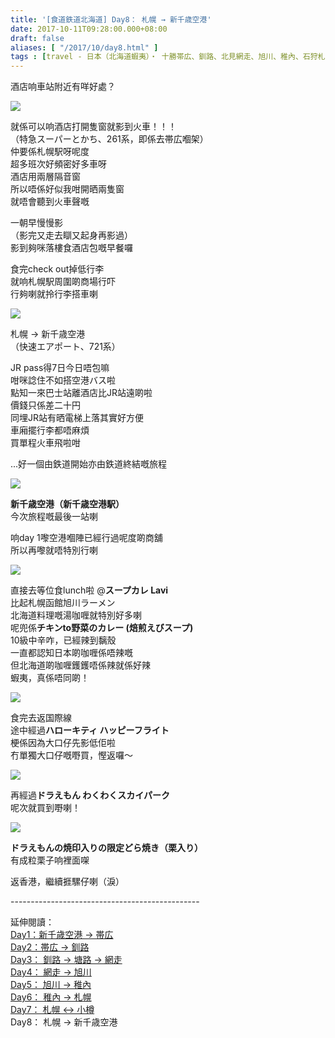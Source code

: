 ```yaml
---
title: '[食道鉄道北海道] Day8： 札幌 → 新千歳空港'
date: 2017-10-11T09:28:00.000+08:00
draft: false
aliases: [ "/2017/10/day8.html" ]
tags : [travel - 日本（北海道蝦夷）・ 十勝帯広、釧路、北見網走、旭川、稚內、石狩札幌、後志小樽]
---
```


酒店响車站附近有咩好處？  

[![](https://c1.staticflickr.com/5/4386/37381658196_f6305affbb_z.jpg)](https://c1.staticflickr.com/5/4386/37381658196_f6305affbb_z.jpg)

就係可以响酒店打開隻窗就影到火車！！！  
（特急スーパーとかち、261系，即係去帯広嗰架）  
仲要係札幌駅呀呢度  
超多班次好頻密好多車呀  
酒店用兩層隔音窗  
所以唔係好似我咁開晒兩隻窗  
就唔會聽到火車聲嘅  
  
一朝早慢慢影  
（影完又走去瞓又起身再影過）  
影到夠咪落樓食酒店包嘅早餐囉  
  
食完check out掉低行李  
就响札幌駅周圍啲商場行吓  
行夠喇就拎行李搭車喇  

[![](https://c1.staticflickr.com/5/4488/37428842971_5af1eae513_z.jpg)](https://c1.staticflickr.com/5/4488/37428842971_5af1eae513_z.jpg)

札幌 → 新千歳空港  
（快速エアポート、721系）  
  
JR pass得7日今日唔包嘛  
咁咪諗住不如搭空港バス啦  
點知一來巴士站離酒店比JR站遠啲啦  
價錢只係差二十円  
同埋JR站有晒電梯上落其實好方便  
車廂擺行李都唔麻煩  
買單程火車飛啦咁  
  
...好一個由鉄道開始亦由鉄道終結嘅旅程  

[![](https://c1.staticflickr.com/5/4497/37428913971_46bbaed41d_z.jpg)](https://c1.staticflickr.com/5/4497/37428913971_46bbaed41d_z.jpg)

**新千歳空港（新千歳空港駅）**  
今次旅程嘅最後一站喇  
  
响day 1嚟空港嗰陣已經行過呢度啲商舖  
所以再嚟就唔特別行喇  

[![](https://c1.staticflickr.com/5/4424/36758842503_2dba99b50f_z.jpg)](https://c1.staticflickr.com/5/4424/36758842503_2dba99b50f_z.jpg)

直接去等位食lunch啦 @**スープカレ Lavi**  
比起札幌函館旭川ラーメン  
北海道料理嘅湯咖喱就特別好多喇  
呢兜係**チキンto野菜のカレー (焙煎えびスープ)**  
10級中辛咋，已經辣到黐殼  
一直都認知日本啲咖喱係唔辣嘅  
但北海道啲咖喱鑊鑊唔係辣就係好辣  
蝦夷，真係唔同啲！  

[![](https://c1.staticflickr.com/5/4387/36719863624_ac43cef849_z.jpg)](https://c1.staticflickr.com/5/4387/36719863624_ac43cef849_z.jpg)

食完去返国際線  
途中經過**ハローキティ ハッピーフライト**  
梗係因為大口仔先影低佢啦  
冇單獨大口仔嘅嘢買，慳返囉～  

[![](https://c1.staticflickr.com/5/4435/37398876072_8475ac9b50_z.jpg)](https://c1.staticflickr.com/5/4435/37398876072_8475ac9b50_z.jpg)

再經過**ドラえもん わくわくスカイパーク**  
呢次就買到嘢喇！  

[![](https://c1.staticflickr.com/5/4399/37398877402_5c294bcb55_z.jpg)](https://c1.staticflickr.com/5/4399/37398877402_5c294bcb55_z.jpg)

**ドラえもんの焼印入りの限定どら焼き（栗入り）**  
有成粒栗子响裡面㗎  
  
  
  
  
返香港，繼續捱騾仔喇（淚）  
  
  
\-----------------------------------------------  
  
延伸閱讀：  
[Day1：新千歳空港 → 帯広](https://www.hidie.net/2017/09/day1_28.html)  
[Day2：帯広 → 釧路](https://www.hidie.net/2017/09/day2_29.html)  
[Day3： 釧路 → 塘路 → 網走](https://www.hidie.net/2017/10/day3.html)  
[Day4： 網走 → 旭川](https://www.hidie.net/2017/10/day4.html)  
[Day5： 旭川 → 稚內](https://www.hidie.net/2017/10/day5.html)  
[Day6： 稚內 → 札幌](https://www.hidie.net/2017/10/day6.html)  
[Day7： 札幌 ↔ 小樽](https://www.hidie.net/2017/10/day7.html)  
Day8： 札幌 → 新千歳空港